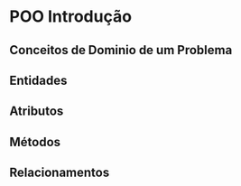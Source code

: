 # POO Introdução

## Conceitos de Dominio de um Problema

## Entidades 


## Atributos


## Métodos


## Relacionamentos




